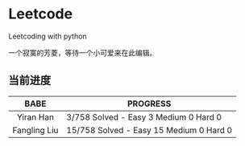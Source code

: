 # Leetcode
Leetcoding with python

一个寂寞的芳菱，等待一个小可爱来在此编辑。


## 当前进度

|     BABE      | PROGRESS                                |
| :-----------: | --------------------------------------- |
|   Yiran Han   |  3/758 Solved - Easy  3 Medium 0 Hard 0  |
| Fangling Liu  | 15/758 Solved - Easy 15 Medium 0 Hard 0 |


